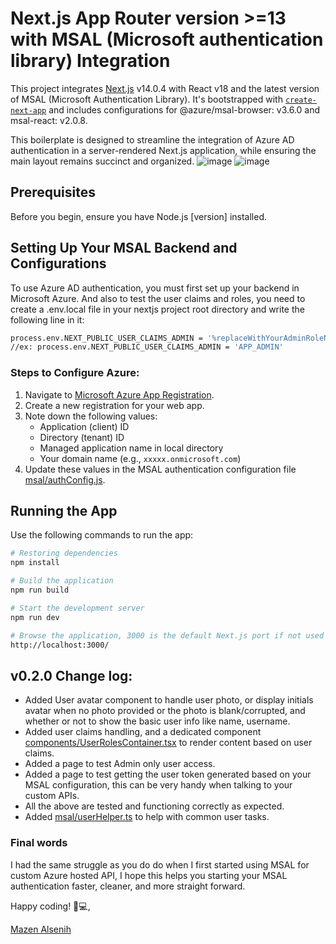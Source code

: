 # Next.js App Router version >=13 with MSAL (Microsoft authentication library) Integration

This project integrates [Next.js](https://nextjs.org/) v14.0.4 with React v18 and the latest version of MSAL (Microsoft Authentication Library). It's bootstrapped with [`create-next-app`](https://github.com/vercel/next.js/tree/canary/packages/create-next-app) and includes configurations for @azure/msal-browser: v3.6.0 and msal-react: v2.0.8. 

This boilerplate is designed to streamline the integration of Azure AD authentication in a server-rendered Next.js application, while ensuring the main layout remains succinct and organized.
![image](https://github.com/MazenSenih/MsalWithNextJs14/assets/24445348/b916fb15-ca9d-4084-b5a6-ef7b62eaf296)
![image](https://github.com/MazenSenih/MsalWithNextJs14/assets/24445348/aa1b91b3-4e32-4e0b-8e45-4634923a608e)

## Prerequisites
Before you begin, ensure you have Node.js [version] installed.

## Setting Up Your MSAL Backend and Configurations
To use Azure AD authentication, you must first set up your backend in Microsoft Azure.
And also to test the user claims and roles, you need to create a .env.local file in your nextjs project root directory and write the following line in it: 
```bash
process.env.NEXT_PUBLIC_USER_CLAIMS_ADMIN = '%replaceWithYourAdminRoleNameSpecifiedInAzureRegisteredAppRoles%'
//ex: process.env.NEXT_PUBLIC_USER_CLAIMS_ADMIN = 'APP_ADMIN'
```
### Steps to Configure Azure:
1. Navigate to [Microsoft Azure App Registration](https://portal.azure.com/#view/Microsoft_AAD_IAM/ActiveDirectoryMenuBlade/~/RegisteredApps).
2. Create a new registration for your web app.
3. Note down the following values:
   - Application (client) ID
   - Directory (tenant) ID
   - Managed application name in local directory
   - Your domain name (e.g., `xxxxx.onmicrosoft.com`)
4. Update these values in the MSAL authentication configuration file [msal/authConfig.js](msal/authConfig.js).

## Running the App
Use the following commands to run the app:

```bash
# Restoring dependencies
npm install

# Build the application
npm run build

# Start the development server
npm run dev

# Browse the application, 3000 is the default Next.js port if not used by another app.
http://localhost:3000/
```
## v0.2.0 Change log:
- Added User avatar component to handle user photo, or display initials avatar when no photo provided or the photo is blank/corrupted, and whether or not to show the basic user info like name, username.
- Added user claims handling, and a dedicated component [components/UserRolesContainer.tsx](components/UserRolesContainer.tsx) to render content based on user claims.
- Added a page to test Admin only user access.
- Added a page to test getting the user token generated based on your MSAL configuration, this can be very handy when talking to your custom APIs.
- All the above are tested and functioning correctly as expected.
- Added [msal/userHelper.ts](msal/userHelper.ts) to help with common user tasks. 

### Final words
I had the same struggle as you do do when I first started using MSAL for custom Azure hosted API, I hope this helps you starting your MSAL authentication faster, cleaner, and more straight forward.

Happy coding! 🙂💻,

[Mazen Alsenih](https://mazensenih.com)
